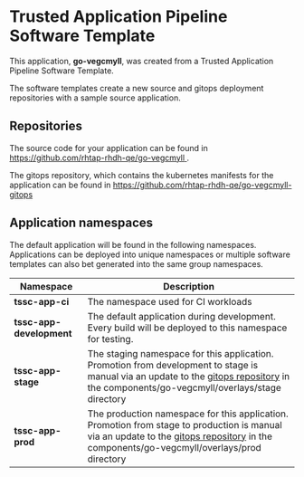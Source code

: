 # Trusted Application Pipeline Software Template

This application, **go-vegcmyll**, was created from a Trusted Application Pipeline Software Template.

The software templates create a new source and gitops deployment repositories with a sample source application. 

## Repositories

The source code for your application can be found in [https://github.com/rhtap-rhdh-qe/go-vegcmyll ](https://github.com/rhtap-rhdh-qe/go-vegcmyll ).
 
The gitops repository, which contains the kubernetes manifests for the application can be found in 
[https://github.com/rhtap-rhdh-qe/go-vegcmyll-gitops ](https://github.com/rhtap-rhdh-qe/go-vegcmyll-gitops ) 

## Application namespaces 

The default application will be found in the following namespaces. Applications can be deployed into unique namespaces or multiple software templates can also bet generated into the same group namespaces.  

|  Namespace   |  Description   |  
| -------- | -------- |
| **tssc-app-ci** | The namespace used for CI workloads |
| **tssc-app-development** | The default application during development. Every build will be deployed to this namespace for testing. |
| **tssc-app-stage** | The staging namespace for this application. Promotion from development to stage is manual via an update to the [gitops repository](https://github.com/rhtap-rhdh-qe/go-vegcmyll-gitops ) in the components/go-vegcmyll/overlays/stage directory |
| **tssc-app-prod** | The production namespace for this application. Promotion from stage to production is manual via an update to the [gitops repository](https://github.com/rhtap-rhdh-qe/go-vegcmyll-gitops ) in the components/go-vegcmyll/overlays/prod directory |